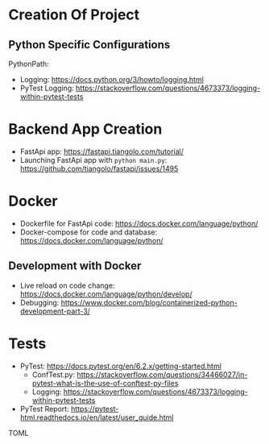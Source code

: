 
# Creation Of Project

## Python Specific Configurations
PythonPath: 
- Logging: https://docs.python.org/3/howto/logging.html
- PyTest Logging: https://stackoverflow.com/questions/4673373/logging-within-pytest-tests

# Backend App Creation
- FastApi app: https://fastapi.tiangolo.com/tutorial/
- Launching FastApi app with ```python main.py```: https://github.com/tiangolo/fastapi/issues/1495

# Docker
- Dockerfile for FastApi code: https://docs.docker.com/language/python/
- Docker-compose for code and database: https://docs.docker.com/language/python/
## Development with Docker
- Live reload on code change: https://docs.docker.com/language/python/develop/
- Debugging: https://www.docker.com/blog/containerized-python-development-part-3/

# Tests
- PyTest: https://docs.pytest.org/en/6.2.x/getting-started.html
    - ConfTest.py: https://stackoverflow.com/questions/34466027/in-pytest-what-is-the-use-of-conftest-py-files
    - Logging: https://stackoverflow.com/questions/4673373/logging-within-pytest-tests
- PyTest Report: https://pytest-html.readthedocs.io/en/latest/user_guide.html

TOML
